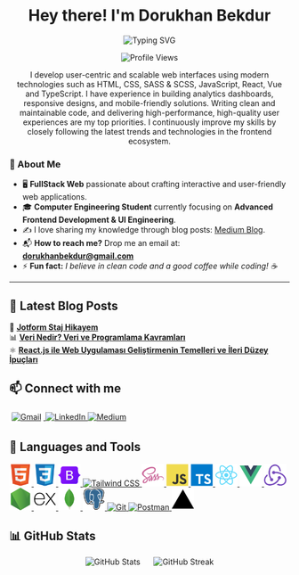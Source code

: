 <h1 align="center">Hey there! I'm Dorukhan Bekdur</h1>
<p align="center">
  <img src="https://readme-typing-svg.herokuapp.com?font=Fira+Code&size=28&duration=1500&pause=700&color=f7ba34&center=true&vCenter=true&width=1000&lines=Frontend+Developer+%7C+Computer+Engineer;HTML5+CSS3+Bootstrap+Javascript+React+Vue+Typescript" alt="Typing SVG" />
</p>

  <p align="center">
    <img src="https://komarev.com/ghpvc/?username=DorukhanBekdur&label=Profile%20Views&color=0e75b6&style=flat" alt="Profile Views" />
  </p>
  <p align="center">
        I develop user-centric and scalable web interfaces using modern technologies such as HTML, CSS, SASS & SCSS, JavaScript, React, Vue and TypeScript.
      I have experience in building analytics dashboards, responsive designs, and mobile-friendly solutions.
      Writing clean and maintainable code, and delivering high-performance, high-quality user experiences are my top priorities.
      I continuously improve my skills by closely following the latest trends and technologies in the frontend ecosystem.
  </p>

### 🚀 About Me

- 🖥️ **FullStack Web** passionate about crafting interactive and user-friendly web applications.
- 🎓 **Computer Engineering Student** currently focusing on **Advanced Frontend Development & UI Engineering**.
- ✍️ I love sharing my knowledge through blog posts: [Medium Blog](https://medium.com/@dorukhanbekdur).
- 📬 **How to reach me?** Drop me an email at: **dorukhanbekdur@gmail.com**  
- ⚡ **Fun fact:** *I believe in clean code and a good coffee while coding! ☕*

---

## 📑 Latest Blog Posts

<p align="left">
  📝 <a href="https://medium.com/@dorukhanbekdur/jotform-staj-hikayem-84a75c8168f1"><b>Jotform Staj Hikayem</b></a><br>
  📊 <a href="https://medium.com/@dorukhanbekdur/veri-nedir-veri-ve-programlama-kavramları-4fdf88994594"><b>Veri Nedir? Veri ve Programlama Kavramları</b></a><br>
  ⚛️ <a href="https://medium.com/@dorukhanbekdur/react-js-modern-web-uygulamaları-i̇çin-temel-bilgiler-ve-i̇leri-düzey-i̇puçları-91205ec7a4df"><b>React.js ile Web Uygulaması Geliştirmenin Temelleri ve İleri Düzey İpuçları</b></a>
</p>

## 📫 Connect with me

<p align="left">
  <a href="mailto:dorukhanbekdur@gmail.com" target="_blank">
    <img src="https://img.icons8.com/fluency/48/gmail-new.png" alt="Gmail" width="30" height="40" style="background:white; padding:4px; border-radius:6px;"/>
  </a>
  <a href="https://www.linkedin.com/in/dorukhanbekdur/" target="_blank">
    <img src="https://raw.githubusercontent.com/rahuldkjain/github-profile-readme-generator/master/src/images/icons/Social/linked-in-alt.svg" alt="LinkedIn" height="30" width="50"/>
  </a>
  <a href="https://medium.com/@dorukhanbekdur" target="_blank">
    <img src="https://raw.githubusercontent.com/rahuldkjain/github-profile-readme-generator/master/src/images/icons/Social/medium.svg" alt="Medium" height="30" width="40"/>
  </a>
</p>

## 🚀 Languages and Tools

<p align="left">
  <a href="https://developer.mozilla.org/en-US/docs/Web/HTML" target="_blank" rel="noreferrer">
    <img src="https://raw.githubusercontent.com/devicons/devicon/master/icons/html5/html5-original.svg" alt="HTML5" width="40" height="40"/>
  </a>
  <a href="https://developer.mozilla.org/en-US/docs/Web/CSS" target="_blank" rel="noreferrer">
    <img src="https://raw.githubusercontent.com/devicons/devicon/master/icons/css3/css3-original.svg" alt="CSS3" width="40" height="40"/>
  </a>
  <a href="https://getbootstrap.com/" target="_blank" rel="noreferrer">
    <img src="https://raw.githubusercontent.com/devicons/devicon/master/icons/bootstrap/bootstrap-original.svg" alt="Bootstrap" width="40" height="40"/>
  </a>
  <a href="https://tailwindcss.com/" target="_blank" rel="noreferrer">
    <img src="https://www.vectorlogo.zone/logos/tailwindcss/tailwindcss-icon.svg" alt="Tailwind CSS" width="40" height="40"/>
  </a>
  <a href="https://sass-lang.com/" target="_blank" rel="noreferrer">
    <img src="https://raw.githubusercontent.com/devicons/devicon/master/icons/sass/sass-original.svg" alt="SASS/SCSS" width="40" height="40"/>
  </a>
  <a href="https://developer.mozilla.org/en-US/docs/Web/JavaScript" target="_blank" rel="noreferrer">
    <img src="https://raw.githubusercontent.com/devicons/devicon/master/icons/javascript/javascript-original.svg" alt="JavaScript" width="40" height="40"/>
  </a>
  <a href="https://www.typescriptlang.org/" target="_blank" rel="noreferrer">
    <img src="https://raw.githubusercontent.com/devicons/devicon/master/icons/typescript/typescript-original.svg" alt="TypeScript" width="40" height="40"/>
  </a>
  <a href="https://react.dev/" target="_blank" rel="noreferrer">
    <img src="https://raw.githubusercontent.com/devicons/devicon/master/icons/react/react-original.svg" alt="React" width="40" height="40"/>
  </a>
  <a href="https://vuejs.org/" target="_blank" rel="noreferrer">
    <img src="https://raw.githubusercontent.com/devicons/devicon/master/icons/vuejs/vuejs-original.svg" alt="Vue.js" width="40" height="40"/>
  </a>
  <a href="https://redux.js.org/" target="_blank" rel="noreferrer">
    <img src="https://raw.githubusercontent.com/devicons/devicon/master/icons/redux/redux-original.svg" alt="Redux" width="40" height="40"/>
  </a>
  <a href="https://nodejs.org/" target="_blank" rel="noreferrer">
    <img src="https://raw.githubusercontent.com/devicons/devicon/master/icons/nodejs/nodejs-original.svg" alt="Node.js" width="40" height="40"/>
  </a>
  <a href="https://expressjs.com/" target="_blank" rel="noreferrer">
    <img src="https://raw.githubusercontent.com/devicons/devicon/master/icons/express/express-original.svg" alt="Express.js" width="40" height="40" style="background-color: white; border-radius: 4px;"/>
  </a>
  <a href="https://www.mongodb.com/" target="_blank" rel="noreferrer">
    <img src="https://raw.githubusercontent.com/devicons/devicon/master/icons/mongodb/mongodb-original.svg" alt="MongoDB" width="40" height="40"/>
  </a>
  <a href="https://www.postgresql.org/" target="_blank" rel="noreferrer">
    <img src="https://raw.githubusercontent.com/devicons/devicon/master/icons/postgresql/postgresql-original.svg" alt="PostgreSQL" width="40" height="40"/>
  </a>
  <a href="https://git-scm.com/" target="_blank" rel="noreferrer">
    <img src="https://www.vectorlogo.zone/logos/git-scm/git-scm-icon.svg" alt="Git" width="40" height="40"/>
  </a>
  <a href="https://postman.com" target="_blank" rel="noreferrer">
    <img src="https://www.vectorlogo.zone/logos/getpostman/getpostman-icon.svg" alt="Postman" width="40" height="40"/>
  </a>
  <a href="https://vercel.com/" target="_blank" rel="noreferrer">
    <img src="https://raw.githubusercontent.com/devicons/devicon/master/icons/vercel/vercel-original.svg" alt="Vercel" width="40" height="40"/>
  </a>
</p>
  
</p>

## 📊 GitHub Stats

<p align="center">
  <img src="https://github-readme-stats.vercel.app/api?username=DorukhanBekdur&theme=great-gatsby&hide_border=false&include_all_commits=false&count_private=false" alt="GitHub Stats" width="48%" style="margin-right: 10px;"/>
  <img src="https://github-readme-streak-stats.herokuapp.com/?user=DorukhanBekdur&theme=great-gatsby&hide_border=false" alt="GitHub Streak" width="48%" style="margin-left: 10px;"/>
</p>



